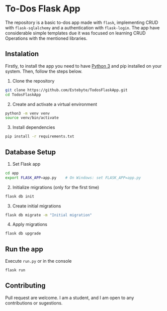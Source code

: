 # To-Dos Flask App

The repository is a basic to-dos app made with `flask`, implementing CRUD with `flask-sqlalchemy` and a authentication with `flask-login`. The app have considerable simple templates due it was focused on learning CRUD Operations with the mentioned libraries.

## Instalation

Firstly, to install the app you need to have [Python 3](https://www.python.org/) and pip installed on your system. Then, follow the steps below.

1. Clone the repository

```bash
git clone https://github.com/Estebyte/TodosFlaskApp.git
cd TodosFlaskApp
```

2. Create and activate a virtual environment
```bash
python3 -m venv venv
source venv/bin/activate
```

3. Install dependencies
```bash
pip install -r requirements.txt
```

## Database Setup

1. Set Flask app
```bash
cd app
export FLASK_APP=app.py    # On Windows: set FLASK_APP=app.py
```

2. Initialize migrations (only for the first time)
```bash
flask db init
```

3. Create initial migrations
```bash
flask db migrate -m "Initial migration"
```

4. Apply migrations
```bash
flask db upgrade
```

## Run the app

Execute `run.py` or in the console
```bash
flask run
```

## Contributing

Pull request are welcome. I am a student, and I am open to any contributions or sugestions.